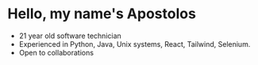 # Hello, my name's Apostolos
- 21 year old software technician
- Experienced in Python, Java, Unix systems, React, Tailwind, Selenium. 
- Open to collaborations
